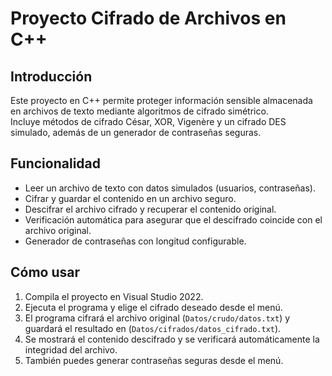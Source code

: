 # Proyecto Cifrado de Archivos en C++

## Introducción

Este proyecto en C++ permite proteger información sensible almacenada en archivos de texto mediante algoritmos de cifrado simétrico.  
Incluye métodos de cifrado César, XOR, Vigenère y un cifrado DES simulado, además de un generador de contraseñas seguras.

## Funcionalidad

- Leer un archivo de texto con datos simulados (usuarios, contraseñas).
- Cifrar y guardar el contenido en un archivo seguro.
- Descifrar el archivo cifrado y recuperar el contenido original.
- Verificación automática para asegurar que el descifrado coincide con el archivo original.
- Generador de contraseñas con longitud configurable.

## Cómo usar

1. Compila el proyecto en Visual Studio 2022.
2. Ejecuta el programa y elige el cifrado deseado desde el menú.
3. El programa cifrará el archivo original (`Datos/crudo/datos.txt`) y guardará el resultado en (`Datos/cifrados/datos_cifrado.txt`).
4. Se mostrará el contenido descifrado y se verificará automáticamente la integridad del archivo.
5. También puedes generar contraseñas seguras desde el menú.
